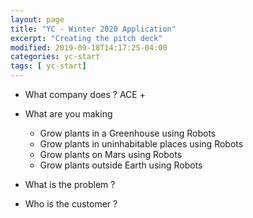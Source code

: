 ```yaml
---
layout: page
title: "YC - Winter 2020 Application"
excerpt: "Creating the pitch deck"
modified: 2019-09-18T14:17:25-04:00
categories: yc-start
tags: [ yc-start]
---
```



* What company does ? ACE +
* What are you making  
  * Grow plants in a Greenhouse using Robots
  * Grow plants in uninhabitable places using Robots
  * Grow plants on Mars using Robots
  * Grow plants outside Earth using Robots

* What is the problem ?

* Who is the customer ?
